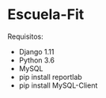 # Escuela-Fit

Requisitos:
- Django 1.11
- Python 3.6
- MySQL
- pip install reportlab
- pip install MySQL-Client
